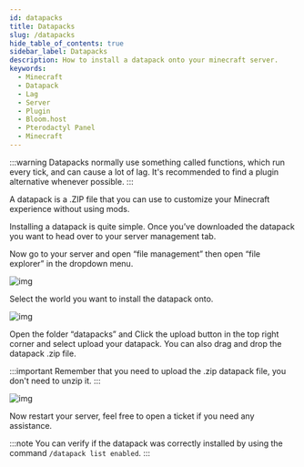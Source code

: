 ```yaml
---
id: datapacks
title: Datapacks
slug: /datapacks
hide_table_of_contents: true
sidebar_label: Datapacks
description: How to install a datapack onto your minecraft server.
keywords:
  - Minecraft
  - Datapack
  - Lag
  - Server
  - Plugin
  - Bloom.host
  - Pterodactyl Panel
  - Minecraft
---
```


:::warning
Datapacks normally use something called functions, which run every tick, and can cause a lot of lag. It's recommended to find a plugin alternative whenever possible.
:::

A datapack is a .ZIP file that you can use to customize your Minecraft experience without using mods.

Installing a datapack is quite simple. Once you’ve downloaded the datapack you want to head over to your server management tab.

Now go to your server and open “file management” then open “file explorer” in the dropdown menu.

![img](/imgs/running_a_server/datapacks/1.png)

Select the world you want to install the datapack onto.

![img](/imgs/running_a_server/datapacks/2.png)

Open the folder “datapacks” and Click the upload button in the top right corner and select upload your datapack. You can also drag and drop the datapack .zip file.

:::important
Remember that you need to upload the .zip datapack file, you don't need to unzip it.
:::

![img](/imgs/running_a_server/datapacks/3.png)

Now restart your server, feel free to open a ticket if you need any assistance.

:::note
You can verify if the datapack was correctly installed by using the command `/datapack list enabled`.
:::
